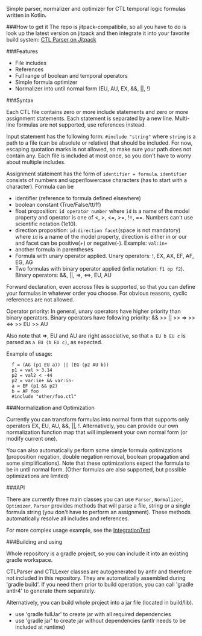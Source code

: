 Simple parser, normalizer and optimizer for CTL temporal logic formulas written in Kotlin.

###How to get it
The repo is jitpack-compatibile, so all you have to do is look up the latest version on jitpack and then integrate it into your favorite build system: [CTL Parser on Jitpack](https://jitpack.io/#sybila/CTL-Parser)

###Features

 - File includes
 - References
 - Full range of boolean and temporal operators
 - Simple formula optimizer
 - Normalizer into until normal form (EU, AU, EX, &&, ||, !)

###Syntax

Each CTL file contains zero or more include statements and zero or more assignment statements. Each statement is separated by a new line. Multi-line formulas are not supported, use references instead.

Input statement has the following form: ```#include "string"``` where ```string``` is a path to a file (can be absolute or relative) that should be included. For now, escaping quotation marks is not allowed, so make sure your path does not contain any. Each file is included at most once, so you don't have to worry about multiple includes.

Assignment statement has the form of ```identifier = formula```. ```identifier``` consists of numbers and upper/lowercase characters (has to start with a character). Formula can be
 - identifier (reference to formula defined elsewhere) 
 - boolean constant (True/False/tt/ff)
 - float proposition: ```id operator number``` where ```id``` is a name of the model property and operator is one of <, >, <=, >=, !=, ==. Numbers can't use scientific notation (1e10).
 - direction proposition: ```id:direction facet```(space is not mandatory)  where ```id``` is a name of the model property, direction is either in or our and facet can be positive(+) or negative(-). Example: ```val:in+```
 - another formula in parentheses
 - Formula with unary operator applied. Unary operators: !, EX, AX, EF, AF, EG, AG
 - Two formulas with binary operator applied (infix notation: ```f1 op f2```). Binary operators: &&, ||, =>, <=>, EU, AU
 
Forward declaration, even accross files is supported, so that you can define your formulas in whatever order you choose. For obvious reasons, cyclic references are not allowed.

Operator priority: In general, unary operators have higher priority than binary operators. Binary operators have following priority: && >> || >> => >> <=> >> EU >> AU

Also note that =>, EU and AU are right associative, so that ```a EU b EU c``` is parsed as ```a EU (b EU c)```, as expected.

Example of usage:

```
  f = (AG (p1 EU a)) || (EG (p2 AU b))
  p1 = val > 3.14
  p2 = val2 < -44
  p2 = var:in+ && var:in-
  a = EF (p1 && p2)
  b = AF foo
  #include "other/foo.ctl"
```

###Normalization and Optimization

Currently you can transform formulas into normal form that supports only operators EX, EU, AU, &&, ||, !. Alternatively, you can provide our own normalization function map that will implement your own normal form (or modify current one). 

You can also automatically perform some simple formula optimizations (proposition negation, double negation removal, boolean propagation and some simplifications). Note that these optimizations expect the formula to be in until normal form. (Other formulas are also supported, but possible optimizations are limited)

###API

There are currently three main classes you can use ```Parser```, ```Normalizer```, ```Optimizer```. ```Parser``` provides methods that will parse a file, string or a single formula string (you don't have to perform an assignment). These methods automatically resolve all includes and references.

For more complex usage example, see the [IntegrationTest](src/test/kotlin/cz/muni/fi/ctl/IntegrationTest.kt)

###Building and using

Whole repository is a gradle project, so you can include it into an existing gradle workspace.

CTLParser and CTLLexer classes are autogenerated by antlr and therefore not included in this repository. They are automatically assembled during 'gradle build'. If you need them prior to build operation, you can call 'gradle antlr4' to generate them separately. 

Alternatively, you can build whole project into a jar file (located in build/lib).
- use 'gradle fullJar' to create jar with all required dependencies
- use 'gradle jar' to create jar without dependencies (antlr needs to be included at runtime)
